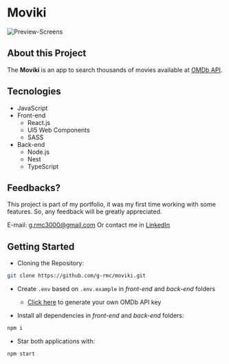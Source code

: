 # Moviki

![Preview-Screens](https://github.com/g-rmc/Moviki/blob/main/assets/Movili.png)

## About this Project

The **Moviki** is an app to search thousands of movies available at [OMDb API](https://www.omdbapi.com/).

## Tecnologies

- JavaScript
- Front-end
  - React.js
  - UI5 Web Components
  - SASS
- Back-end
  - Node.js
  - Nest
  - TypeScript

## Feedbacks?

This project is part of my portfolio, it was my first time working with some features. So, any feedback will be greatly appreciated.

E-mail: g.rmc3000@gmail.com
Or contact me in [LinkedIn](https://www.linkedin.com/in/guilherme-rmc/)

## Getting Started

- Cloning the Repository:

```bash
git clone https://github.com/g-rmc/moviki.git
```

- Create ```.env``` based on ```.env.example``` in _front-end_ and _back-end_ folders

  - [Click here](https://www.omdbapi.com/apikey.aspx) to generate your own OMDb API key

- Install all dependencies in _front-end_ and _back-end_ folders:

```bash
npm i
```

- Star both applications with:

```bash
npm start
```
